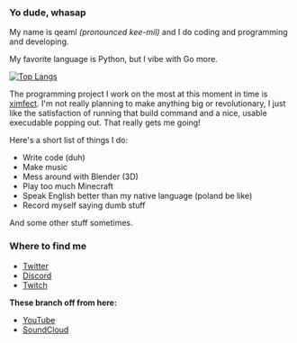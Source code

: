 ### Yo dude, whasap

My name is qeaml *(pronounced kee-mil)* and I do coding and programming and developing.

My favorite language is Python, but I vibe with Go more.

[![Top Langs](https://github-readme-stats.vercel.app/api/top-langs/?username=QeaML&hide=html&layout=compact)](https://github.com/anuraghazra/github-readme-stats)

The programming project I work on the most at this moment in time is [ximfect](https://github.com/QeaML/ximfect). I'm not really planning to make anything big or revolutionary, I just like the satisfaction of running that build command and a nice, usable execudable popping out. That really gets me going!

Here's a short list of things I do:

* Write code (duh)
* Make music
* Mess around with Blender (3D)
* Play too much Minecraft
* Speak English better than my native language (poland be like)
* Record myself saying dumb stuff

And some other stuff sometimes.

### Where to find me
* [Twitter](https://twitter.com/qeaml_)
* [Discord](https://discord.gg/Rq9u5He)
* [Twitch](https://twitch.tv/qeaml)

**These branch off from here:**

* [YouTube](https://youtube.com/channel/UCPZ46lKEns2OT0oDUMsTeGA)
* [SoundCloud](https://soundcloud.com/qeaml)
